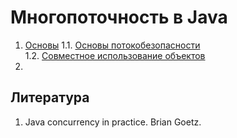 # Многопоточность в Java

1. [Основы](./1_Fundamentals)
   1.1. [Основы потокобезопасности](./1_Fundamentals/1_ThreadSafety.md)  
   1.2. [Совместное использование объектов](./1_Fundamentals/2_SharingObjects.md)
2.

## Литература
1) Java concurrency in practice. Brian Goetz.
